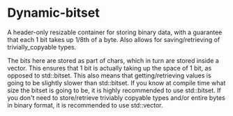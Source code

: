 # Dynamic-bitset
A header-only resizable container for storing binary data, with a guarantee that each 1 bit takes up 1/8th of a byte. Also allows for saving/retrieving of trivially_copyable types.

The bits here are stored as part of chars, which in turn are stored inside a vector. This ensures that 1 bit is actually taking up the space of 1 bit, as opposed to std::bitset. This also means that getting/retrieving values is going to be slightly slower than std::bitset. If you know at compile time what size the bitset is going to be, it is highly recommended to use std::bitset. If you don't need to store/retrieve triviably copyable types and/or entire bytes in binary format, it is recommended to use std::vector<bool>.
